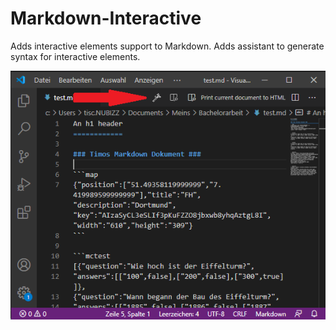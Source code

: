 # Markdown-Interactive

Adds interactive elements support to Markdown.
Adds assistant to generate syntax for interactive elements.

![](https://github.com/tisch019/Markdown-Interactive/raw/master/docs/assistantButton.png)
